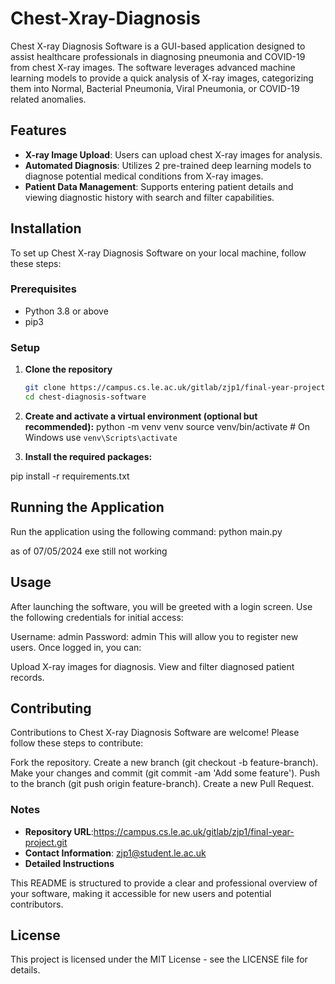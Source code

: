 # Chest-Xray-Diagnosis
Chest X-ray Diagnosis Software is a GUI-based application designed to assist healthcare professionals in diagnosing pneumonia and COVID-19 from chest X-ray images. The software leverages advanced machine learning models to provide a quick analysis of X-ray images, categorizing them into Normal, Bacterial Pneumonia, Viral Pneumonia, or COVID-19 related anomalies.

## Features

- **X-ray Image Upload**: Users can upload chest X-ray images for analysis.
- **Automated Diagnosis**: Utilizes 2 pre-trained deep learning models to diagnose potential medical conditions from X-ray images.
- **Patient Data Management**: Supports entering patient details and viewing diagnostic history with search and filter capabilities.

## Installation

To set up Chest X-ray Diagnosis Software on your local machine, follow these steps:

### Prerequisites

- Python 3.8 or above
- pip3

### Setup

1. **Clone the repository**

   ```bash
   git clone https://campus.cs.le.ac.uk/gitlab/zjp1/final-year-project.git
   cd chest-diagnosis-software

2. **Create and activate a virtual environment (optional but recommended):**
python -m venv venv
source venv/bin/activate  # On Windows use `venv\Scripts\activate`


3. **Install the required packages:**

pip install -r requirements.txt


## Running the Application
Run the application using the following command:
python main.py

as of 07/05/2024 exe still not working


## Usage
After launching the software, you will be greeted with a login screen. Use the following credentials for initial access:

Username: admin
Password: admin
This will allow you to register new users. Once logged in, you can:

Upload X-ray images for diagnosis.
View and filter diagnosed patient records.



## Contributing
Contributions to Chest X-ray Diagnosis Software are welcome! Please follow these steps to contribute:

Fork the repository.
Create a new branch (git checkout -b feature-branch).
Make your changes and commit (git commit -am 'Add some feature').
Push to the branch (git push origin feature-branch).
Create a new Pull Request.



### Notes
- **Repository URL**:https://campus.cs.le.ac.uk/gitlab/zjp1/final-year-project.git
- **Contact Information**: zjp1@student.le.ac.uk
- **Detailed Instructions**

This README is structured to provide a clear and professional overview of your software, making it accessible for new users and potential contributors.



## License
This project is licensed under the MIT License - see the LICENSE file for details.
